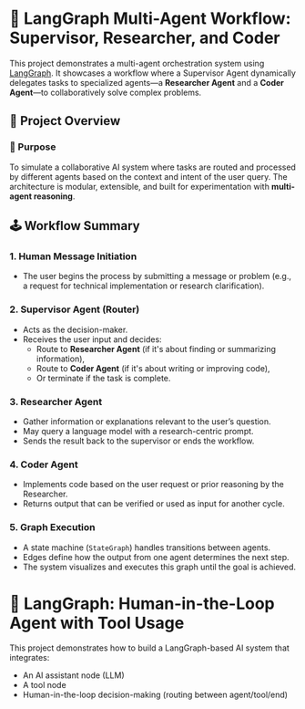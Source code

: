 # 🧠 LangGraph Multi-Agent Workflow: Supervisor, Researcher, and Coder

This project demonstrates a multi-agent orchestration system using [LangGraph](https://github.com/langchain-ai/langgraph). It showcases a workflow where a Supervisor Agent dynamically delegates tasks to specialized agents—a **Researcher Agent** and a **Coder Agent**—to collaboratively solve complex problems.

## 🧩 Project Overview

### 🧭 Purpose
To simulate a collaborative AI system where tasks are routed and processed by different agents based on the context and intent of the user query. The architecture is modular, extensible, and built for experimentation with **multi-agent reasoning**.

## 🕹️ Workflow Summary

### 1. **Human Message Initiation**
- The user begins the process by submitting a message or problem (e.g., a request for technical implementation or research clarification).

### 2. **Supervisor Agent (Router)**
- Acts as the decision-maker.
- Receives the user input and decides:
  - Route to **Researcher Agent** (if it's about finding or summarizing information),
  - Route to **Coder Agent** (if it's about writing or improving code),
  - Or terminate if the task is complete.

### 3. **Researcher Agent**
- Gather information or explanations relevant to the user’s question.
- May query a language model with a research-centric prompt.
- Sends the result back to the supervisor or ends the workflow.

### 4. **Coder Agent**
- Implements code based on the user request or prior reasoning by the Researcher.
- Returns output that can be verified or used as input for another cycle.

### 5. **Graph Execution**
- A state machine (`StateGraph`) handles transitions between agents.
- Edges define how the output from one agent determines the next step.
- The system visualizes and executes this graph until the goal is achieved.

# 🧠 LangGraph: Human-in-the-Loop Agent with Tool Usage
This project demonstrates how to build a LangGraph-based AI system that integrates:

- An AI assistant node (LLM)
- A tool node
- Human-in-the-loop decision-making (routing between agent/tool/end)

